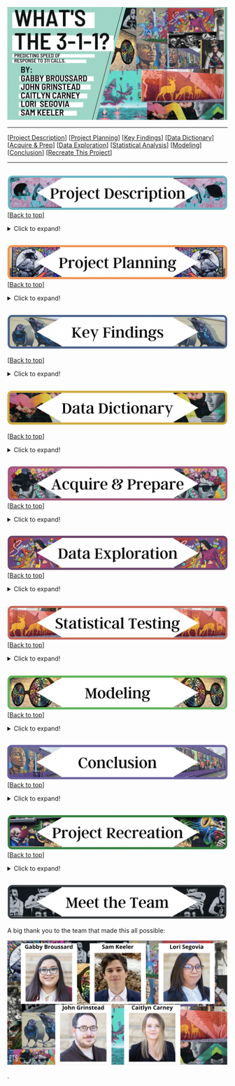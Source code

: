 <a name="top"></a>
![name of photo](https://github.com/3-1-1-Codeup/project/blob/main/workbooks/caitlyn/images/read_me_take3/title.png?raw=true)

***
[[Project Description](#project_description)]
[[Project Planning](#planning)]
[[Key Findings](#findings)]
[[Data Dictionary](#dictionary)]
[[Acquire & Prep](#acquire_and_prep)]
[[Data Exploration](#explore)]
[[Statistical Analysis](#stats)]
[[Modeling](#model)]
[[Conclusion](#conclusion)]
[[Recreate This Project](#recreate)]
___


## <a name="project_description"></a>
![desc](https://github.com/3-1-1-Codeup/project/blob/main/workbooks/caitlyn/images/read_me_take3/description.png?raw=true)
[[Back to top](#top)]

<details>
  <summary>Click to expand!</summary>

### Description
Using data acquired from the City of San Antonio, our team aims to create a classification model to predict the level of delay in a call's response time. From this project we want to answer what drives the level of delay and if there is a way to minimize late response times for 3-1-1 calls in our city.

### Goals
- Make a classification model to predict the level of delay in response time for a 311 call.
- See how response time is affected by different key features.
- Find the main drivers of delayed response time.
    
### Where did you get the data?
- Data was gathered from "The City of San Antonio" website
    - https://data.sanantonio.gov/dataset/service-calls/resource/20eb6d22-7eac-425a-85c1-fdb365fd3cd7
- Added data from the following website to create features such as per_capita_income, voter_turnout, etc.
    - https://sa2020.org/city-council-profiles



</details>
    
    
## <a name="planning"></a> 
![plan](https://github.com/3-1-1-Codeup/project/blob/main/workbooks/caitlyn/images/read_me_take3/planning.png?raw=true)
[[Back to top](#top)]

<details>
  <summary>Click to expand!</summary>

### Projet Outline:
    
- Acquisiton of data:
    - Download CSV from the City of San Antonio website.
        - https://data.sanantonio.gov/dataset/service-calls/resource/20eb6d22-7eac-425a-85c1-fdb365fd3cd7 
    - Bring data into python
    - Run basic exploration
        - .info()
        - .describe()
        - .isnull()
        - .value_counts()
        - basic univariate
        - key take aways
- Prepare and clean data with python - Jupyter Labs
    - Set index
    - Drop features
    - Handle null values
    - Handle outliers
    - Merge some feature values together (only the ones that go with each other)
    - Rename
    - Create
    - Bin to create new categorical feature(s)
- Explore data:
    - What are the features?
    - What questions are we aiming to answer?
    - Categorical or continuous values.
    - Make visuals (at least 2 to be used in deliverables)
        - Univariate
        - Bivariate
        - Multivariate
- Run statistical analysis:
    - At least 2.
- Modeling:
    - Make multiple models.
    - Pick best model.
    - Test Data.
    - Conclude results.
        
### Hypothesis/Questions
- Does the type of call in an area effect the level of response?
- Does the specific location effect the response time?
- Does category and department affect response time?
- Is there a link to which form of reporting is responded to quickest and slowest?

### Target variable
- `level_of_delay`
    - Made in the feature engineering step.
        - This feature takes the number of days a case was open (open-closed) and divided it by the number of days the case was given to be resolved (open-due) and calculates the percent of the allocated resolution time that was used


</details>

    
## <a name="findings"></a> 
![find](https://github.com/3-1-1-Codeup/project/blob/main/workbooks/caitlyn/images/read_me_take3/findings.png?raw=true)

[[Back to top](#top)]

<details>
  <summary>Click to expand!</summary>

### Explore:
- Department, call reason, and number of days given for a resolution were found to be major drivers of response time.
- District was a driver, but only when paired with department or call reason. 
    
    
### Stats
- Stat Test 1: 
    - Anova test
        - Null : "There is no difference in days before or after due date between the districts."
            - Reject the null
            
- Stat Test 2: 
    - Anova test
        - reject of accept null
    
- Stat Test 3: 
    - Chi Square
        - "The department hadling a call and the level of delay are independent from each other"
    
- Stat Test 4: 
    - Chi Square
        - "The reason for the call and the level of delay are independent from one another"
    
- Stat Test 5: 
    - Anova test
        - reject of accept null
    
- Stat Test 6: 
    - Anova test
        - reject of accept null
    

### Modeling:
- Baseline:
    - 77.2 %
- Models Made:
    - Logistic Regression
    - KNN
    - Decision Tree
    - Random Forest
    - SGD Classifier
    - Ridge CLassifier
- Best Model:
    - 
- Model testing:
    - 
- Performance:
    - 

***

    
</details>

## <a name="dictionary"></a>
![dict](https://github.com/3-1-1-Codeup/project/blob/main/workbooks/caitlyn/images/read_me_take3/dict.png?raw=true)

[[Back to top](#top)]

<details>
  <summary>Click to expand!</summary>

### Data Used
    
| Attribute | Definition | Data Type |
| ----- | ----- | ----- | 
| address | The address or intersection for the reported case/service requested. | object |
| call_reason | The department division within the City deaprtment to whom the case is assigned. | object |
| case_status | The status of a case which is either open or closed. | object |
| case_type | The service request type name for the issue being reported. Examples include stray animals, potholes, overgrown yards, junk vehicles, traffic signal malfunctions, etc. | object |
| closed_date | The date and time that the case/request was was closed. If blank, the request has not been closed as of the Report Ending Date. | object |
| council_district | The Council District number from where the issue was reported. | int64 |
| days_before_or_after_due | How long before or after the due date were the cases closed | float64 |
| days_open | The number of days between a case being opened and closed. | float64 |
| dept | The City department to whom the case is assigned. | object |
| due_date | Every service request type has a due date assigned to the request, based on the request type name. The SLA Date is the due date and time for the request type based on the service level agreement (SLA). Each service request type has a timeframe in which it is scheduled to be addressed. | object |
| is_late | This indicates whether the case has surpassed its Service Level Agreement due date for the specific service request. | object |
| latitude | The Y coordinate of the case reported. (longitude) | float64 |
| *level_of_delay |Level of delay based on days_before_or_after_due | object |
| longitude | 	The X coordinate of the case reported. (latitude) | float64 |
| num_of_registered_voters | Number of people registered to vote in that district | int64 | 
| open_date | The date and time that a case was submitted. | object |
| open_month | Month of the year the case was made | int64 | 
| open_week | Week of the year the case was made | int64 | 
| open_year | The year the case was made | int64 | 
| pct_time_of_used | How much of the resolution_days_due was the case open? | float64 | 
| per_capita_income | The income per capita in the district | int64 |
| resolution_days_due | The number of days between a case being opened and due. | float64 |
| source_id | The source id is the method of input from which the case was received. | object |
| square_miles | Square miles in the district | float64 |
| voter_turnout_2019 | How Many people showed up to vote in 2019 in that district | float64 | 
    
\*  Indicates the target feature in this Zillow data.

***
</details>

## <a name="acquire_and_prep"></a> 
![acquire_prep](https://github.com/3-1-1-Codeup/project/blob/main/workbooks/caitlyn/images/read_me_take3/a&p.png?raw=true)
[[Back to top](#top)]

<details>
  <summary>Click to expand!</summary>

### Acquire Data:
- Data was gathered from "The City of San Antonio" website
    - https://data.sanantonio.gov/dataset/service-calls/resource/20eb6d22-7eac-425a-85c1-fdb365fd3cd7
- Added data from the following website to create features such as per_capita_income, voter_turnout, etc.
    - https://sa2020.org/city-council-profiles
    
### Prepare Data
*All funcitons for the following preparation can be found in the wrangle.py file on our github repository.*
- Make case id the index
- Handle null values 
- Remove features that are not needed
- Create new features such as
    - days_open
    - resolution_days_due
    - days_before_or_after_due
    - pct_time_of_used
    - voter_turnout_2019
    - num_of_registered_voters
    - per_capita_income
- Create dumy columns for district
- Rename the features to make them easier to understand
- Merge some values that go hand in hand from reason for calling 
- Extract zip code from the address

***

</details>



## <a name="explore"></a> 
![dict](https://github.com/3-1-1-Codeup/project/blob/main/workbooks/caitlyn/images/read_me_take3/explore.png?raw=true)
[[Back to top](#top)]

<details>
  <summary>Click to expand!</summary>
    
### Findings:
- 

***

</details>    

## <a name="stats"></a> 
![stats](https://github.com/3-1-1-Codeup/project/blob/main/workbooks/caitlyn/images/read_me_take3/stats.png?raw=true)
[[Back to top](#top)]
<details>
  <summary>Click to expand!</summary>


### Stats Test 1:
- What is the test?
    - 
- Why use this test?
    - 
- What is being compared?
    - 

#### Hypothesis:
- The null hypothesis (H<sub>0</sub>) is...
    - 
- The alternate hypothesis (H<sub>1</sub>) is ...
    - 


#### Confidence level and alpha value:
- I established a 95% confidence level
- alpha = 1 - confidence, therefore alpha is 0.05

#### Results:
- Reject the null or fail to reject
- Move forward with Alternative Hypothesis or not 

- Summary:
    - F score of:
        - 
    - P vlaue of:
        - 

### Stats Test 2:
- What is the test?
    - 
- Why use this test?
    - 
- What is being compared?
    - 

#### Hypothesis:
- The null hypothesis (H<sub>0</sub>) is...
    - 
- The alternate hypothesis (H<sub>1</sub>) is ...
    - 


#### Confidence level and alpha value:
- I established a 95% confidence level
- alpha = 1 - confidence, therefore alpha is 0.05

#### Results:
- Reject the null or fail to reject
- Move forward with Alternative Hypothesis or not 

- Summary:
    - F score of:
        - 
    - P vlaue of:
        - 

***

    
</details>    

## <a name="model"></a> 
![model](https://github.com/3-1-1-Codeup/project/blob/main/workbooks/caitlyn/images/read_me_take3/model.png?raw=true)
[[Back to top](#top)]
<details>
  <summary>Click to expand!</summary>

Summary of modeling choices...
        
### Models Made:
- 

### Baseline Accuracy  
- 
      
| Model | Accuracy with Train | Accuracy with Validate |
| ---- | ----| ---- | ---- |
| Model | Accuracy with Train | Accuracy with Validate |
| Model | Accuracy with Train | Accuracy with Validate |
    
    
## Selecting the Best Model:

- 

- Why did we choose this model?
    - 

### Model on All Data Sets

| Best Model | Accuracy with Train | Accuracy with Validate | Accuracy with Test|
| ---- | ----| ---- | ---- |
| Model | Accuracy with Train | Accuracy with Validate | Accuracy with Test|


***

</details>  

## <a name="conclusion"></a> 
![conclusion](https://github.com/3-1-1-Codeup/project/blob/main/workbooks/caitlyn/images/read_me_take3/conclusion.png?raw=true)
[[Back to top](#top)]
<details>
  <summary>Click to expand!</summary>

We found....

With further time...

We recommend...


</details>  


## <a name="Recreate This Project"></a> 
![recreate](https://github.com/3-1-1-Codeup/project/blob/main/workbooks/caitlyn/images/read_me_take3/recreate.png?raw=true)
[[Back to top](#top)]

<details>
  <summary>Click to expand!</summary>

### 1. Getting started

    
Good luck I hope you enjoy your project!

</details>
    
## 
![meet](https://github.com/3-1-1-Codeup/project/blob/main/workbooks/caitlyn/images/read_me_take3/meet.png?raw=true)

A big thank you to the team that made this all possible:

![team](https://github.com/3-1-1-Codeup/project/blob/main/workbooks/caitlyn/images/read_me_take3/team.png?raw=true)


>>>>>>>>>>>>>>>
.

